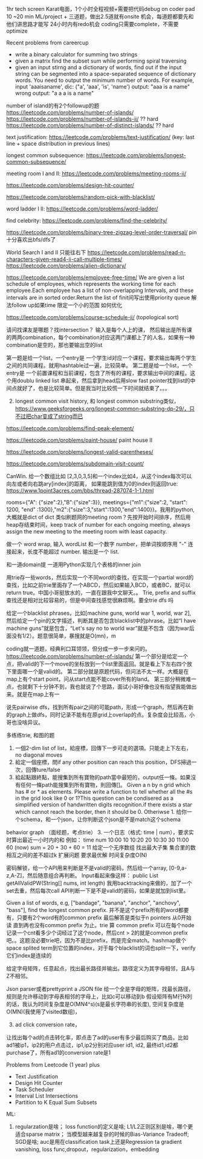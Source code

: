 
1hr tech screen
Karat电面，1个小时全程视频+需要把代码debug on coder pad
10 ~20 min ML/project + 三道题，做出2.5道就有onsite 机会，每道题都要先和他们讲思路才能写 24小时内有redo机会
coding只需要complete，不需要optimize


Recent problems from careercup
- write a binary calculator for summing two strings
- given a matrix find the subset sum while performing spiral traversing
- given an input stirng and a dictionary of words, find out if the input string can be segmented into a space-separated sequence of dictionary words. You need to output the minimum number of words. For example, input 'aaaisaname', dic: ("a', 'aaa', 'is', 'name')
output: "aaa is a name"
wrong output: "a a a is a name"

number of island的有2个followup的题
https://leetcode.com/problems/number-of-islands/
https://leetcode.com/problems/number-of-islands-ii/ ?? hard
https://leetcode.com/problems/number-of-distinct-islands/ ?? hard

text justification: https://leetcode.com/problems/text-justification/  (key: last line + space distribution in previous lines)

longest common subsequence: https://leetcode.com/problems/longest-common-subsequence/

meeting room I and II: https://leetcode.com/problems/meeting-rooms-ii/

https://leetcode.com/problems/design-hit-counter/

https://leetcode.com/problems/random-pick-with-blacklist/

word ladder I II: https://leetcode.com/problems/word-ladder/

find celebrity: https://leetcode.com/problems/find-the-celebrity/

https://leetcode.com/problems/binary-tree-zigzag-level-order-traversal/
pin十分喜欢出bfs/dfs了

World Search I and II 只能往右下
https://leetcode.com/problems/read-n-characters-given-read4-ii-call-multiple-times/
https://leetcode.com/problems/alien-dictionary/

https://leetcode.com/problems/employee-free-time/
We are given a list schedule of employees, which represents the working time for each employee.Each employee has a list of non-overlapping Intervals, and these intervals are in sorted order.Return the list of finit间写出使用priority queue 解法follow up如果time 限定一个小的范围 如何优化 

https://leetcode.com/problems/course-schedule-ii/ (topological sort)

请问找课友是哪题？找intersection？ 输入是每个人上的课， 然后输出是所有课的两两combination，每个combination对应这两门课都上了的人名，如果有一种combination是空的，那也要输出空的list

第一题是给一个list，一个entry是 一个学生id对应一个课程，要求输出每两个学生之间的共同课程。就用hashtable过一遍，比较简单。
第二题是给一个list，一个entry是 一个前置课程和当前课程，包含了所有的课程，要求输出中间的课程。这个用doublu linked list 串起来，然后拿到head后用slow fast pointer找到list的中间点就好了，也是比较简单。但是我当时比较慌一下时间就结束了。。。


2. longest common visit history, 和 longest common substring类似，https://www.geeksforgeeks.org/longest-common-substring-dp-29/，只不过把char变成了string而已

https://leetcode.com/problems/find-peak-element/

https://leetcode.com/problems/paint-house/ 
paint house II

https://leetcode.com/problems/longest-valid-parentheses/


https://leetcode.com/problems/subdomain-visit-count/

CanWin. 给一个数组比如 [2,3,0,3,5]和一个index比如4，从这个index每次可以向左或者向右跳ary[index]的距离， 如果能跳到值为0的index则返回true: https://www.1point3acres.com/bbs/thread-287074-1-1.html


rooms={"A": {"size":2},"B":{"size":3}}, meetings={"m1":{"size":2, "start": 1200, "end" :1300},"m2":{"size":3,"start":1300,"end":1400}}。我用的python,大概就是dict of dict
类似刷题网的meeting room？先按开始时间排序，然后用heap存结束时间，keep track of number for each ongoing meeting, always assign the new meeting to the meeting room with least capacity.

做一个 word wrap, 输入 wordList 和一个数字 number，把单词按顺序用 "-" 连接起来，长度不能超过 number. 输出是一个 list. 


和一道domain提
一道用Python实现几个表格的inner join

用trie存一些words，然后实现一个不同word的查找，在实现一个partial word的查找，比如之前trie里面存了一个ABCD，然后如果输入BCD，或者BC，就可以return true。中国小哥挺放水的，一直在跟我中文聊天。。
Trie, prefix and suffix 查找还是相对比较容易的，但是中间查找感觉很麻烦啊。要全trie dfs 吗


给定一个blacklist phrases，比如[machine guns, world war 1, world, war 2], 然后给定一个pin的文字描述，判断其是否包含blacklist中的phrase。比如“I have machine guns”就是包含，“Let's say no to world war”就是不包含（因为war后面没有1/2）。题意很简单，暴搜就是O(mn)，m

coding就一道题，经典利口耳领领，但分成一步一步来问的。
https://leetcode.com/problems/number-of-islands/
第一个部分是给定一个点，把valid的下一个move的坐标放到一个list里面返回。就是看上下左右四个放下里面哪一个是valid的。
第二部分就是原题代码，但问法不太一样。大概是在map上有个start point，问从start点能不能cover所有的land。
第三部分稍微难一点，也就剩下十分钟不到，我也就说了个思路，面试小哥好像也没有指望我能做出来。就是在map上有一

说先pairwise dfs，找到所有pair之间的可能path，形成一个graph，然后再在新的graph上做dfs，同时记录不能有在原grid上overlap的点。复杂度会比较高，小哥也没啥异议。

多练练trie, 和图的题


1. 一個2-dim list of list，給座標，回傳下一步可走的選項。只能走上下左右，no diagonal moves
2. 給定一個座標，問if any other position can reach this position，DFS掃過一次，回傳ture/false
3. 給起點跟終點，能搜集到所有寶物的path當中最短的，output任一條。如果沒有任何一條path能搜集到所有寶物，則回傳[]。
Given a n by n grid which has # or * as elements. Please write a function to tell whether all the #s in the grid look like 0 or 1?This question can be condisered as a simplified version of handwritten digits recognition.if there exists a star which cannot reach the border, then it should be 0. Otheriwse 1.
给你一个schema，和一个json，让你判断这个json是不是match这个schema



behavior graph （面经题，考点trie）
3. 一个日志（格式: time | num），要求实时算出最近一小时内的和
例如：
time   num
10:00  10
10:20  20
10:30  30
11:00  60 (now) sum = 20 + 30 + 60 = 11
给定一个无序数组 找出最大子集 集合里的数相互之间的差不超过k
扩展问题 要求最优解 时间复杂度O(N)



密码解锁，给一个API用来判断是不是valid的密码，然后给一个array, [0-9,a-z,A-Z]，然后随意组合再判断。
Input看起来像这样： public List<Long> getAllValidPW(String[] nums, int length) 我用backtracking来做的，加了一个set去重，然后每次call API判断一下是不是valid的密码，如果是就加到list里。


Given a list of words, e.g, ["bandage", "banana", "anchor", "anchovy", "bass"], find the longest common prefix. 并不是这个prefix所有的word都要有，只要有2个word有的common prefix
最后解答是类似于n pointers 从0开始读 直到再也没有common prefix 为止。trie 算 common prefix 可以在每个node记录一个cnt看多少个词经过了这个node，然后cnt > 2的就是common prefix吧。。这题没必要trie吧，因为不是比prefix，而是完全match。hashmap做个space splited term到它位置的index，对于每个blacklist的词也split一下，verify它们index是连续的


给定字母矩阵，任意起点，找出最长路径并输出。路径定义为其字母相邻，且A与Z不相邻。

Json parser或者prettyprint a JSON file
给一个全是字母的矩阵，找最长路径，规则是允许移动到字母表相邻的字母上，比如c可以移动到b 假设矩阵有M行N列的话，我认为时间复杂度是O(M*N*4^s)(s是最长字符串的长度), 空间复杂度是O(MN)(我使用了visited数组)，


3. ad click conversion rate，

让找出每个ad的点击转化率，即点击了ad的user有多少最后购买了商品，比如ad1被ip1，ip2的用户点击过，ip1,ip2分别对应user id1, id2, 最终id1,id2都purchase了，所有ad1的conversion rate是1


Problems from Leetcode (1 year)	plus
- Text Justification
- Design Hit Counter
- Task Scheduler
- Interval List Intersections
- Partition to K Equal Sum Subsets


ML:
1. regularzation是啥；
loss function的定义是啥;
L1/L2正则区别是啥，哪个更适合sparse matrix；
当模型越来越复杂的时候的Bias-Variance Tradeoff;
SGD是啥;
auc是用在classification task上还是Regression ta
gradient vanishing, loss func,dropout，regularization，embedding
